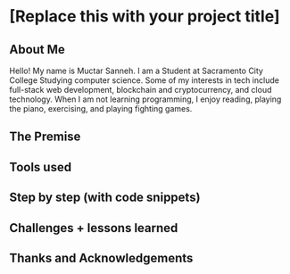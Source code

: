 # [Replace this with your project title]

## About Me
Hello! My name is Muctar Sanneh. I am a Student at Sacramento City College Studying computer science. Some of my interests in tech include full-stack web development, blockchain and cryptocurrency, and cloud technology. When I am not learning programming, I enjoy reading, playing the piano, exercising, and playing fighting games.
## The Premise

## Tools used

## Step by step (with code snippets)

## Challenges + lessons learned

## Thanks and Acknowledgements
